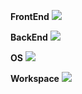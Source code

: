**FrontEnd**
![](https://skillicons.dev/icons?i=js,html,css,sass,tailwind,figma)

**BackEnd**
![](https://skillicons.dev/icons?i=python)

**OS**
![](https://skillicons.dev/icons?i=linux,windows,macos)

**Workspace**
![](https://skillicons.dev/icons?i=trello)
